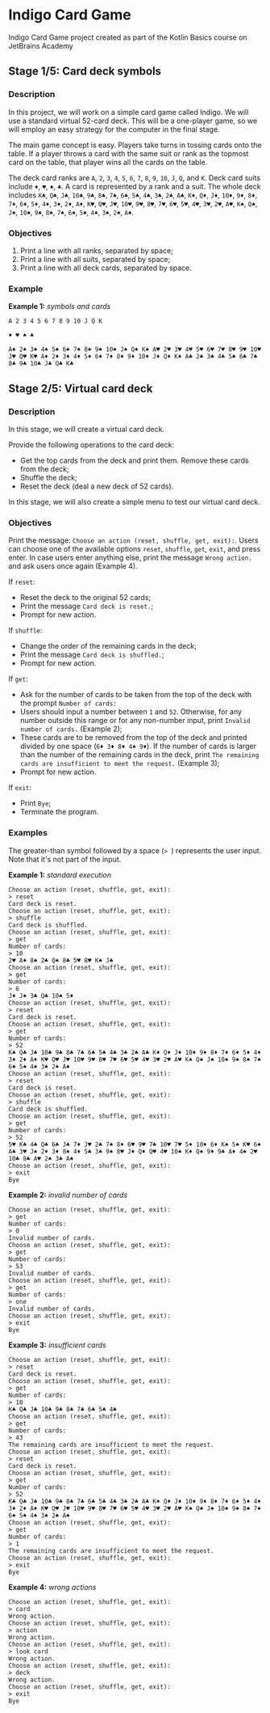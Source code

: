 # Indigo Card Game
Indigo Card Game project created as part of the Kotlin Basics course on JetBrains Academy

## Stage 1/5: Card deck symbols

### Description

In this project, we will work on a simple card game called Indigo. We will use a standard virtual 52-card deck. This will be a one-player game, so we will employ an easy strategy for the computer in the final stage.

The main game concept is easy. Players take turns in tossing cards onto the table. If a player throws a card with the same suit or rank as the topmost card on the table, that player wins all the cards on the table.

The deck card ranks are `A`, `2`, `3`, `4`, `5`, `6`, `7`, `8`, `9`, `10`, `J`, `Q`, and `K`. Deck card suits include `♦`, `♥`, `♠`, `♣`. A card is represented by a rank and a suit. The whole deck includes `K♣`, `Q♣`, `J♣`, `10♣`, `9♣`, `8♣`, `7♣`, `6♣`, `5♣`, `4♣`, `3♣`, `2♣`, `A♣`, `K♦`, `Q♦`, `J♦`, `10♦`, `9♦`, `8♦`, `7♦`, `6♦`, `5♦`, `4♦`, `3♦`, `2♦`, `A♦`, `K♥`, `Q♥`, `J♥`, `10♥`, `9♥`, `8♥`, `7♥`, `6♥`, `5♥`, `4♥`, `3♥`, `2♥`, `A♥`, `K♠`, `Q♠`, `J♠`, `10♠`, `9♠`, `8♠`, `7♠`, `6♠`, `5♠`, `4♠`, `3♠`, `2♠`, `A♠`.

### Objectives

1. Print a line with all ranks, separated by space;
2. Print a line with all suits, separated by space;
3. Print a line with all deck cards, separated by space.

### Example

**Example 1:** *symbols and cards*
```
A 2 3 4 5 6 7 8 9 10 J Q K

♦ ♥ ♠ ♣

A♠ 2♠ 3♠ 4♠ 5♠ 6♠ 7♠ 8♠ 9♠ 10♠ J♠ Q♠ K♠ A♥ 2♥ 3♥ 4♥ 5♥ 6♥ 7♥ 8♥ 9♥ 10♥ J♥ Q♥ K♥ A♦ 2♦ 3♦ 4♦ 5♦ 6♦ 7♦ 8♦ 9♦ 10♦ J♦ Q♦ K♦ A♣ 2♣ 3♣ 4♣ 5♣ 6♣ 7♣ 8♣ 9♣ 10♣ J♣ Q♣ K♣
```

## Stage 2/5: Virtual card deck

### Description

In this stage, we will create a virtual card deck.

Provide the following operations to the card deck:

- Get the top cards from the deck and print them. Remove these cards from the deck;
- Shuffle the deck;
- Reset the deck (deal a new deck of 52 cards).

In this stage, we will also create a simple menu to test our virtual card deck.

### Objectives

Print the message: `Choose an action (reset, shuffle, get, exit):`. Users can choose one of the available options `reset`, `shuffle`, `get`, `exit`, and press enter. In case users enter anything else, print the message `Wrong action.` and ask users once again (Example 4).

If `reset`:

- Reset the deck to the original 52 cards;
- Print the message `Card deck is reset.`;
- Prompt for new action.

If `shuffle`:

- Change the order of the remaining cards in the deck;
- Print the message `Card deck is shuffled.`;
- Prompt for new action.

If `get`:

- Ask for the number of cards to be taken from the top of the deck with the prompt `Number of cards:`
- Users should input a number between `1` and `52`. Otherwise, for any number outside this range or for any non-number input, print `Invalid number of cards.` (Example 2);
- These cards are to be removed from the top of the deck and printed divided by one space (`6♦ 3♦ 8♦ 4♠ 9♦`). If the number of cards is larger than the number of the remaining cards in the deck, print `The remaining cards are insufficient to meet the request.` (Example 3);
- Prompt for new action.

If `exit`:

- Print `Bye`;
- Terminate the program.

### Examples

The greater-than symbol followed by a space (`> `) represents the user input. Note that it's not part of the input.

**Example 1:** *standard execution*
```
Choose an action (reset, shuffle, get, exit):
> reset
Card deck is reset.
Choose an action (reset, shuffle, get, exit):
> shuffle
Card deck is shuffled.
Choose an action (reset, shuffle, get, exit):
> get
Number of cards:
> 10
2♥ A♦ 8♠ 2♣ Q♠ 8♣ 5♥ 8♥ K♠ J♣
Choose an action (reset, shuffle, get, exit):
> get
Number of cards:
> 6
J♦ J♠ 3♣ Q♣ 10♠ 5♦
Choose an action (reset, shuffle, get, exit):
> reset
Card deck is reset.
Choose an action (reset, shuffle, get, exit):
> get
Number of cards:
> 52
K♣ Q♣ J♣ 10♣ 9♣ 8♣ 7♣ 6♣ 5♣ 4♣ 3♣ 2♣ A♣ K♦ Q♦ J♦ 10♦ 9♦ 8♦ 7♦ 6♦ 5♦ 4♦ 3♦ 2♦ A♦ K♥ Q♥ J♥ 10♥ 9♥ 8♥ 7♥ 6♥ 5♥ 4♥ 3♥ 2♥ A♥ K♠ Q♠ J♠ 10♠ 9♠ 8♠ 7♠ 6♠ 5♠ 4♠ 3♠ 2♠ A♠
Choose an action (reset, shuffle, get, exit):
> reset
Card deck is reset.
Choose an action (reset, shuffle, get, exit):
> shuffle
Card deck is shuffled.
Choose an action (reset, shuffle, get, exit):
> get
Number of cards:
> 52
5♥ K♣ 4♣ Q♣ 6♣ J♣ 7♦ J♥ 2♣ 7♠ 8♦ 6♥ 9♥ 7♣ 10♥ 7♥ 5♦ 10♦ 6♦ K♠ 5♠ K♥ 6♠ A♣ 3♥ J♠ 2♦ 3♦ 8♠ 4♦ 5♣ 3♠ 9♠ 8♥ J♦ Q♦ Q♥ 4♥ 10♠ K♦ Q♠ 9♦ 9♣ A♦ 4♠ 2♥ 10♣ 8♣ A♥ 2♠ 3♣ A♠
Choose an action (reset, shuffle, get, exit):
> exit
Bye
```

**Example 2:** *invalid number of cards*
```
Choose an action (reset, shuffle, get, exit):
> get
Number of cards:
> 0
Invalid number of cards.
Choose an action (reset, shuffle, get, exit):
> get
Number of cards:
> 53
Invalid number of cards.
Choose an action (reset, shuffle, get, exit):
> get
Number of cards:
> one
Invalid number of cards.
Choose an action (reset, shuffle, get, exit):
> exit
Bye
```

**Example 3:** *insufficient cards*
```
Choose an action (reset, shuffle, get, exit):
> reset
Card deck is reset.
Choose an action (reset, shuffle, get, exit):
> get
Number of cards:
> 10
K♣ Q♣ J♣ 10♣ 9♣ 8♣ 7♣ 6♣ 5♣ 4♣
Choose an action (reset, shuffle, get, exit):
> get
Number of cards:
> 43
The remaining cards are insufficient to meet the request.
Choose an action (reset, shuffle, get, exit):
> reset
Card deck is reset.
Choose an action (reset, shuffle, get, exit):
> get
Number of cards:
> 52
K♣ Q♣ J♣ 10♣ 9♣ 8♣ 7♣ 6♣ 5♣ 4♣ 3♣ 2♣ A♣ K♦ Q♦ J♦ 10♦ 9♦ 8♦ 7♦ 6♦ 5♦ 4♦ 3♦ 2♦ A♦ K♥ Q♥ J♥ 10♥ 9♥ 8♥ 7♥ 6♥ 5♥ 4♥ 3♥ 2♥ A♥ K♠ Q♠ J♠ 10♠ 9♠ 8♠ 7♠ 6♠ 5♠ 4♠ 3♠ 2♠ A♠
Choose an action (reset, shuffle, get, exit):
> get
Number of cards:
> 1
The remaining cards are insufficient to meet the request.
Choose an action (reset, shuffle, get, exit):
> exit
Bye
```

**Example 4:** *wrong actions*
```
Choose an action (reset, shuffle, get, exit):
> card
Wrong action.
Choose an action (reset, shuffle, get, exit):
> action
Wrong action.
Choose an action (reset, shuffle, get, exit):
> look card
Wrong action.
Choose an action (reset, shuffle, get, exit):
> deck
Wrong action.
Choose an action (reset, shuffle, get, exit):
> exit
Bye
```
